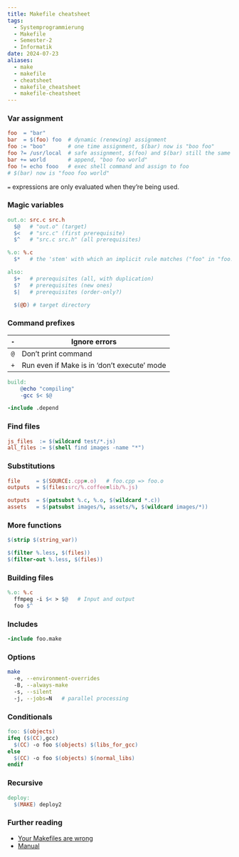 ```yaml
---
title: Makefile cheatsheet
tags:
  - Systemprogrammierung
  - Makefile
  - Semester-2
  - Informatik
date: 2024-07-23
aliases:
  - make
  - makefile
  - cheatsheet
  - makefile_cheatsheet
  - makefile-cheatsheet
---
```

### Var assignment
```makefile
foo  = "bar"
bar  = $(foo) foo  # dynamic (renewing) assignment
foo := "boo"       # one time assignment, $(bar) now is "boo foo"
foo ?= /usr/local  # safe assignment, $(foo) and $(bar) still the same
bar += world       # append, "boo foo world"
foo != echo fooo   # exec shell command and assign to foo
# $(bar) now is "fooo foo world"
```
`=` expressions are only evaluated when they’re being used.

### Magic variables
```makefile
out.o: src.c src.h
  $@   # "out.o" (target)
  $<   # "src.c" (first prerequisite)
  $^   # "src.c src.h" (all prerequisites)

%.o: %.c
  $*   # the 'stem' with which an implicit rule matches ("foo" in "foo.c")

also:
  $+   # prerequisites (all, with duplication)
  $?   # prerequisites (new ones)
  $|   # prerequisites (order-only?)

  $(@D) # target directory
```

### Command prefixes

| `-` | Ignore errors                               |
| --- | ------------------------------------------- |
| `@` | Don’t print command                         |
| `+` | Run even if Make is in ‘don’t execute’ mode |

```makefile
build:
    @echo "compiling"
    -gcc $< $@

-include .depend
```

### Find files
```makefile
js_files  := $(wildcard test/*.js)
all_files := $(shell find images -name "*")
```

### Substitutions
```makefile
file     = $(SOURCE:.cpp=.o)   # foo.cpp => foo.o
outputs  = $(files:src/%.coffee=lib/%.js)

outputs  = $(patsubst %.c, %.o, $(wildcard *.c))
assets   = $(patsubst images/%, assets/%, $(wildcard images/*))
```

### More functions
```makefile
$(strip $(string_var))

$(filter %.less, $(files))
$(filter-out %.less, $(files))
```

### Building files
```makefile
%.o: %.c
  ffmpeg -i $< > $@   # Input and output
  foo $^
```

### Includes
```makefile
-include foo.make
```

### Options
```sh
make
  -e, --environment-overrides
  -B, --always-make
  -s, --silent
  -j, --jobs=N   # parallel processing
```

### Conditionals
```makefile
foo: $(objects)
ifeq ($(CC),gcc)
  $(CC) -o foo $(objects) $(libs_for_gcc)
else
  $(CC) -o foo $(objects) $(normal_libs)
endif
```

### Recursive
```makefile
deploy:
  $(MAKE) deploy2
```

### Further reading
- [Your Makefiles are wrong](https://tech.davis-hansson.com/p/make/)
- [Manual](https://www.gnu.org/software/make/manual/html_node/index.html)